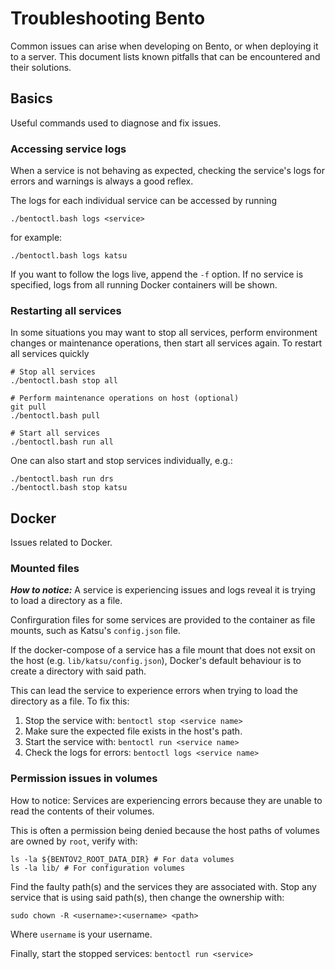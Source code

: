 #   Troubleshooting Bento

Common issues can arise when developing on Bento, or when deploying it to a server. 
This document lists known pitfalls that can be encountered and their solutions.

## Basics
Useful commands used to diagnose and fix issues.

### Accessing service logs

When a service is not behaving as expected, checking the service's logs for errors and warnings is always a good reflex.

The logs for each individual service can be accessed by running

```
./bentoctl.bash logs <service>
```

for example:

```
./bentoctl.bash logs katsu
```

If you want to follow the logs live, append the `-f` option. If no service is specified, logs
from all running Docker containers will be shown.

### Restarting all services

In some situations you may want to stop all services, perform environment changes or maintenance operations, then start all services again.
To restart all services quickly

```shell
# Stop all services
./bentoctl.bash stop all

# Perform maintenance operations on host (optional)
git pull
./bentoctl.bash pull

# Start all services
./bentoctl.bash run all
```

One can also start and stop services individually, e.g.:

```shell
./bentoctl.bash run drs
./bentoctl.bash stop katsu
```


## Docker
Issues related to Docker.

### Mounted files
***How to notice:*** A service is experiencing issues and logs reveal it is trying to load a directory as a file.

Confirguration files for some services are provided to the container as file mounts, 
such as Katsu's `config.json` file.

If the docker-compose of a service has a file mount that does not exsit on the host (e.g. `lib/katsu/config.json`), 
Docker's default behaviour is to create a directory with said path.

This can lead the service to experience errors when trying to load the directory as a file.
To fix this:
1.  Stop the service with: `bentoctl stop <service name>`
2.  Make sure the expected file exists in the host's path.
3.  Start the service with: `bentoctl run <service name>`
4.  Check the logs for errors: `bentoctl logs <service name>`

### Permission issues in volumes
How to notice: Services are experiencing errors because they are unable to read the contents of their volumes.

This is often a permission being denied because the host paths of volumes are owned by `root`, verify with: 

```shell
ls -la ${BENTOV2_ROOT_DATA_DIR} # For data volumes
ls -la lib/ # For configuration volumes
```

Find the faulty path(s) and the services they are associated with.
Stop any service that is using said path(s), then change the ownership with:

```shell
sudo chown -R <username>:<username> <path>
```

Where `username` is your username.

Finally, start the stopped services: `bentoctl run <service>`

